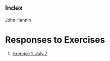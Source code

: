 ## Index

John Hennin

# Responses to Exercises

1. [Exercise 1, July 7](https://johnhennin.github.io/jhrep_public/ResponseDay2Jul7)
